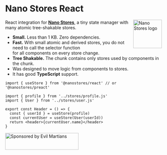 # Nano Stores React

<img align="right" width="92" height="92" title="Nano Stores logo"
     src="https://nanostores.github.io/nanostores/logo.svg">

React integration for **[Nano Stores]**, a tiny state manager
with many atomic tree-shakable stores.

* **Small.** Less than 1 KB. Zero dependencies.
* **Fast.** With small atomic and derived stores, you do not need to call
  the selector function for all components on every store change.
* **Tree Shakable.** The chunk contains only stores used by components
  in the chunk.
* Was designed to move logic from components to stores.
* It has good **TypeScript** support.

```tsx
import { useStore } from '@nanostores/react' // or '@nanostores/preact'

import { profile } from '../stores/profile.js'
import { User } from '../stores/user.js'

export const Header = () => {
  const { userId } = useStore(profile)
  const currentUser = useStore(User(userId))
  return <header>{currentUser.name}</header>
}
```

[Nano Stores]: https://github.com/nanostores/nanostores/


<a href="https://evilmartians.com/?utm_source=nanostores">
  <img src="https://evilmartians.com/badges/sponsored-by-evil-martians.svg"
       alt="Sponsored by Evil Martians" width="236" height="54">
</a>
